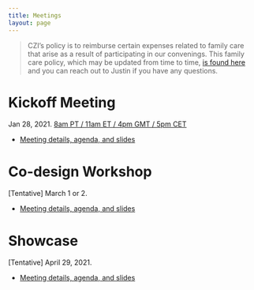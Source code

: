 ```yaml
---
title: Meetings
layout: page
---
```


> CZI’s policy is to reimburse certain expenses related to family care that arise as a result of participating in our convenings.
> This family care policy, which may be updated from time to time,
[is found here](https://docs.google.com/document/d/1zBL855CG8JtDZWXdHl0axd-6fPgOl6vm78NppYCwO8w/edit)
and you can reach out to Justin if you have any questions.


# Kickoff Meeting

Jan 28, 2021. [8am PT / 11am ET / 4pm GMT / 5pm CET](https://www.starts-at.com/event/2649073776)

- [Meeting details, agenda, and slides](kickoff)

# Co-design Workshop

[Tentative] March 1 or 2.

- [Meeting details, agenda, and slides](codesign-workshop)

# Showcase

[Tentative] April 29, 2021.

- [Meeting details, agenda, and slides](showcase)
